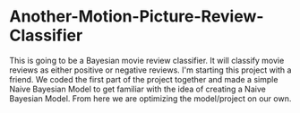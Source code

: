 # Another-Motion-Picture-Review-Classifier
This is going to be a Bayesian movie review classifier. It will classify movie reviews as either positive or negative reviews.
I'm starting this project with a friend. We coded the first part of the project together and made a simple Naive Bayesian Model to get familiar with the idea of creating a Naive Bayesian Model. From here we are optimizing the model/project on our own. 
